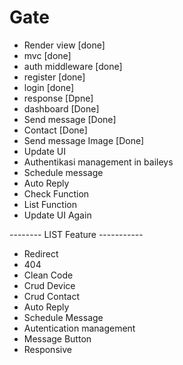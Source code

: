 # Gate
- Render view [done]
- mvc [done]
- auth middleware [done]
- register [done]
- login [done]
- response [Dpne]
- dashboard [Done]
- Send message [Done]
- Contact [Done]
- Send message Image [Done]
- Update UI
- Authentikasi management in baileys
- Schedule message
- Auto Reply 
- Check Function
- List Function
- Update UI Again

-------- LIST Feature -----------
- Redirect
- 404 
- Clean Code 
- Crud Device
- Crud Contact
- Auto Reply
- Schedule Message
- Autentication management
- Message Button
- Responsive